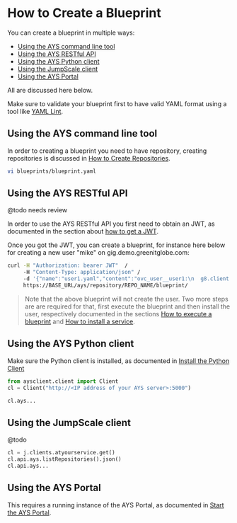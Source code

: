 # How to Create a Blueprint

You can create a blueprint in multiple ways:

- [Using the AYS command line tool](#using-the-ays-command-line-tool)
- [Using the AYS RESTful API](#using-the-ays-restful-api)
- [Using the AYS Python client](#using-the-ays-python-client)
- [Using the JumpScale client](#using-the-jumpScale-client)
- [Using the AYS Portal](#using-the-ays-portal)

All are discussed here below.

Make sure to validate your blueprint first to have valid YAML format using a tool like [YAML Lint](http://www.yamllint.com/).


## Using the AYS command line tool

In order to creating a blueprint you need to have repository, creating repositories is discussed in [How to Create Repositories](../Create_repository/README.md).

```bash
vi blueprints/blueprint.yaml
```


## Using the AYS RESTful API

@todo needs review

In order to use the AYS RESTful API you first need to obtain an JWT, as documented in the section about [how to get a JWT](../Get_JWT/README.md).

Once you got the JWT, you can create a blueprint, for instance here below for creating a new user "mike" on gig.demo.greenitglobe.com:

```bash
curl -H "Authorization: bearer JWT"  /
     -H "Content-Type: application/json" /
     -d '{"name":"user1.yaml","content":"ovc_user__user1:\n  g8.client.name: 'gig'\n  username: 'mike'\n  email: 'mike@gmail.com'\n  provider: 'itsyouonline'"}'
     https://BASE_URL/ays/repository/REPO_NAME/blueprint/
```

> Note that the above blueprint will not create the user. Two more steps are are required for that, first execute the blueprint and then install the user, respectively documented in the sections [How to execute a blueprint](../Execute_blueprint/Execute_blueprint.md) and [How to install a service](Install_service/Install_service.md).



## Using the AYS Python client

Make sure the Python client is installed, as documented in [Install the Python Client](../../gettingstarted/python.md)

```python
from aysclient.client import Client
cl = Client("http://<IP address of your AYS server>:5000")

cl.ays...
```

## Using the JumpScale client

@todo

```python
cl = j.clients.atyourservice.get()
cl.api.ays.listRepositories().json()
cl.api.ays...
```


## Using the AYS Portal

This requires a running instance of the AYS Portal, as documented in [Start the AYS Portal](../../gettingstarted/portal.md).
